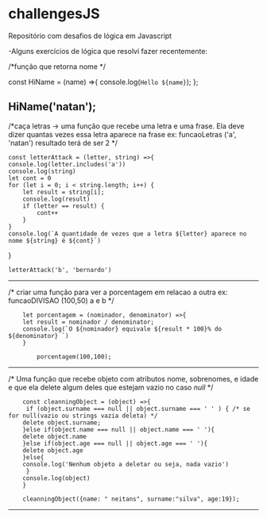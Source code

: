 # challengesJS
Repositório com desafios de lógica em Javascript

-Alguns exercícios de lógica que resolvi fazer recentemente:

/*função que retorna nome */

const HiName = (name) =>{
    console.log(`Hello ${name}`);
};

HiName('natan');
------------------------------

/*caça letras 
    -> uma função que recebe uma letra e uma frase. Ela deve dizer quantas vezes essa letra aparece na frase 
        ex: funcaoLetras ('a', 'natan')
            resultado terá de ser 2
    */

    const letterAttack = (letter, string) =>{
    console.log(letter.includes('a'))
    console.log(string)
    let cont = 0 
    for (let i = 0; i < string.length; i++) {
        let result = string[i];
        console.log(result)
        if (letter == result) {
            cont++
        }
    }
    console.log(`A quantidade de vezes que a letra ${letter} aparece no nome ${string} é ${cont}`)
}

    letterAttack('b', 'bernardo') 
--------------------------------

/* 
    criar uma função para ver a porcentagem em relacao a outra
    ex: funcaoDIVISAO (100,50) a e b
*/ 

        let porcentagem = (nominador, denominator) =>{
        let result = nominador / denominator;
        console.log(`O ${nominador} equivale ${result * 100}% do ${denominator} `)
        }

            porcentagem(100,100);
----------------------------------

/* Uma função que recebe objeto com atributos nome, sobrenomes, e idade e que ela delete algum deles que estejam vazio no caso *null* */

        const cleanningObject = (object) =>{
         if (object.surname === null || object.surname === ' ' ) { /* se for null(vazio ou strings vazia deleta) */
        delete object.surname;
        }else if(object.name === null || object.name === ' '){
        delete object.name
        }else if(object.age === null || object.age === ' '){
        delete object.age 
        }else{
        console.log('Nenhum objeto a deletar ou seja, nada vazio')
         }
        console.log(object)
        } 

        cleanningObject({name: " neitans", surname:"silva", age:19});
----------------------------------
